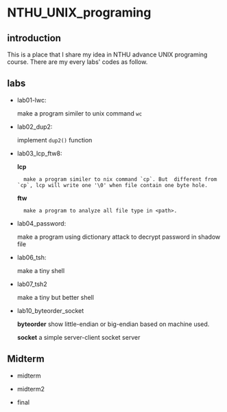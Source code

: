 # NTHU_UNIX_programing

## introduction
This is a place that I share my idea in NTHU advance UNIX  programing course.
There are my every labs' codes as follow.

## labs
* lab01-lwc:
    
    make a program similer to unix command `wc`

* lab02_dup2:

    implement `dup2()` function

* lab03_lcp_ftw8:
    
    **lcp**

        make a program similer to nix command `cp`. But  different from  `cp`, lcp will write one '\0' when file contain one byte hole.
    
    **ftw**

        make a program to analyze all file type in <path>.

* lab04_password:

    make a program using dictionary attack to decrypt password in shadow file

* lab06_tsh:

    make a tiny shell

* lab07_tsh2

    make a tiny but better shell

* lab10_byteorder_socket

    **byteorder**
        show little-endian or big-endian based on machine used.

    **socket**
        a simple server-client socket server

## Midterm

* midterm

* midterm2

* final
